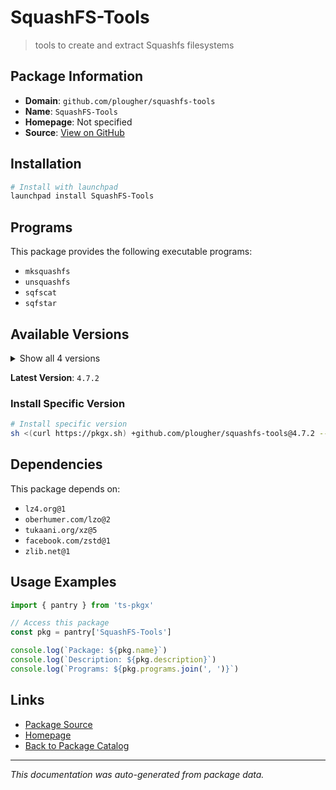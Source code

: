 # SquashFS-Tools

> tools to create and extract Squashfs filesystems

## Package Information

- **Domain**: `github.com/plougher/squashfs-tools`
- **Name**: `SquashFS-Tools`
- **Homepage**: Not specified
- **Source**: [View on GitHub](https://github.com/pkgxdev/pantry/tree/main/projects/github.com/plougher/squashfs-tools/package.yml)

## Installation

```bash
# Install with launchpad
launchpad install SquashFS-Tools
```

## Programs

This package provides the following executable programs:

- `mksquashfs`
- `unsquashfs`
- `sqfscat`
- `sqfstar`

## Available Versions

<details>
<summary>Show all 4 versions</summary>

- `4.7.2`, `4.7.1`, `4.7.0`, `4.6.1`

</details>

**Latest Version**: `4.7.2`

### Install Specific Version

```bash
# Install specific version
sh <(curl https://pkgx.sh) +github.com/plougher/squashfs-tools@4.7.2 -- $SHELL -i
```

## Dependencies

This package depends on:

- `lz4.org@1`
- `oberhumer.com/lzo@2`
- `tukaani.org/xz@5`
- `facebook.com/zstd@1`
- `zlib.net@1`

## Usage Examples

```typescript
import { pantry } from 'ts-pkgx'

// Access this package
const pkg = pantry['SquashFS-Tools']

console.log(`Package: ${pkg.name}`)
console.log(`Description: ${pkg.description}`)
console.log(`Programs: ${pkg.programs.join(', ')}`)
```

## Links

- [Package Source](https://github.com/pkgxdev/pantry/tree/main/projects/github.com/plougher/squashfs-tools/package.yml)
- [Homepage](#)
- [Back to Package Catalog](../../../package-catalog.md)

---

*This documentation was auto-generated from package data.*
